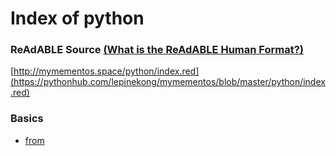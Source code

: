 
# Index of python


### ReAdABLE Source [(What is the ReAdABLE Human Format?)](http://readablehumanformat.com)

[http://mymementos.space/python/index.red](https://pythonhub.com/lepinekong/mymementos/blob/master/python/index.red)


### Basics

- [from](./from)
                        

